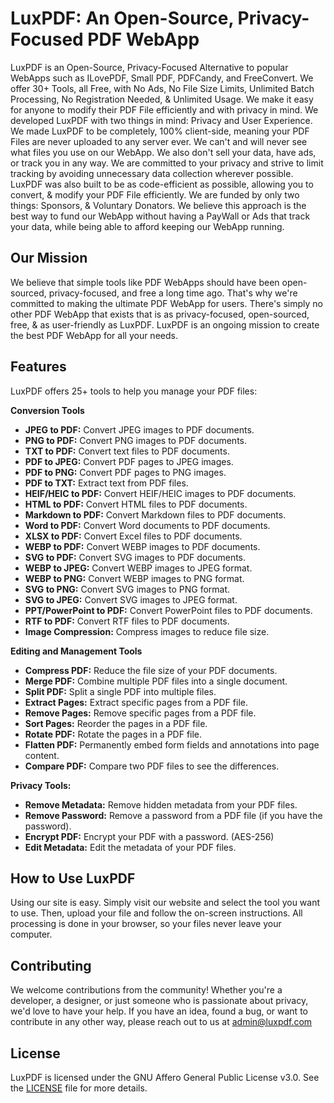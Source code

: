 # LuxPDF: An Open-Source, Privacy-Focused PDF WebApp

LuxPDF is an Open-Source, Privacy-Focused Alternative to popular WebApps such as ILovePDF, Small PDF, PDFCandy, and FreeConvert. We offer 30+ Tools, all Free, with No Ads, No File Size Limits, Unlimited Batch Processing, No Registration Needed, & Unlimited Usage. We make it easy for anyone to modify their PDF File efficiently and with privacy in mind. We developed LuxPDF with two things in mind: Privacy and User Experience. We made LuxPDF to be completely, 100% client-side, meaning your PDF Files are never uploaded to any server ever. We can't and will never see what files you use on our WebApp. We also don't sell your data, have ads, or track you in any way. We are committed to your privacy and strive to limit tracking by avoiding unnecessary data collection wherever possible. LuxPDF was also built to be as code-efficient as possible, allowing you to convert, & modify your PDF File efficiently. We are funded by only two things: Sponsors, & Voluntary Donators. We believe this approach is the best way to fund our WebApp without having a PayWall or Ads that track your data, while being able to afford keeping our WebApp running.

## Our Mission

We believe that simple tools like PDF WebApps should have been open-sourced, privacy-focused, and free a long time ago. That's why we're committed to making the ultimate PDF WebApp for users. There's simply no other PDF WebApp that exists that is as privacy-focused, open-sourced, free, & as user-friendly as LuxPDF. LuxPDF is an ongoing mission to create the best PDF WebApp for all your needs.

## Features

LuxPDF offers 25+ tools to help you manage your PDF files:

**Conversion Tools**

*   **JPEG to PDF:** Convert JPEG images to PDF documents.
*   **PNG to PDF:** Convert PNG images to PDF documents.
*   **TXT to PDF:** Convert text files to PDF documents.
*   **PDF to JPEG:** Convert PDF pages to JPEG images.
*   **PDF to PNG:** Convert PDF pages to PNG images.
*   **PDF to TXT:** Extract text from PDF files.
*   **HEIF/HEIC to PDF:** Convert HEIF/HEIC images to PDF documents.
*   **HTML to PDF:** Convert HTML files to PDF documents.
*   **Markdown to PDF:** Convert Markdown files to PDF documents.
*   **Word to PDF:** Convert Word documents to PDF documents.
*   **XLSX to PDF:** Convert Excel files to PDF documents.
*   **WEBP to PDF:** Convert WEBP images to PDF documents.
*   **SVG to PDF:** Convert SVG images to PDF documents.
*   **WEBP to JPEG:** Convert WEBP images to JPEG format.
*   **WEBP to PNG:** Convert WEBP images to PNG format.
*   **SVG to PNG:** Convert SVG images to PNG format.
*   **SVG to JPEG:** Convert SVG images to JPEG format.
*   **PPT/PowerPoint to PDF:** Convert PowerPoint files to PDF documents.
*   **RTF to PDF:** Convert RTF files to PDF documents.
*   **Image Compression:** Compress images to reduce file size.


**Editing and Management Tools**

*   **Compress PDF:** Reduce the file size of your PDF documents.
*   **Merge PDF:** Combine multiple PDF files into a single document.
*   **Split PDF:** Split a single PDF into multiple files.
*   **Extract Pages:** Extract specific pages from a PDF file.
*   **Remove Pages:** Remove specific pages from a PDF file.
*   **Sort Pages:** Reorder the pages in a PDF file.
*   **Rotate PDF:** Rotate the pages in a PDF file.
*   **Flatten PDF:** Permanently embed form fields and annotations into page content.
*   **Compare PDF:** Compare two PDF files to see the differences.

**Privacy Tools:**

*   **Remove Metadata:** Remove hidden metadata from your PDF files.
*   **Remove Password:** Remove a password from a PDF file (if you have the password).
*   **Encrypt PDF:** Encrypt your PDF with a password. (AES-256)
*   **Edit Metadata:** Edit the metadata of your PDF files.

## How to Use LuxPDF

Using our site is easy. Simply visit our website and select the tool you want to use. Then, upload your file and follow the on-screen instructions. All processing is done in your browser, so your files never leave your computer.

## Contributing

We welcome contributions from the community! Whether you're a developer, a designer, or just someone who is passionate about privacy, we'd love to have your help. If you have an idea, found a bug, or want to contribute in any other way, please reach out to us at admin@luxpdf.com

## License

LuxPDF is licensed under the GNU Affero General Public License v3.0. See the [LICENSE](LICENSE) file for more details.
